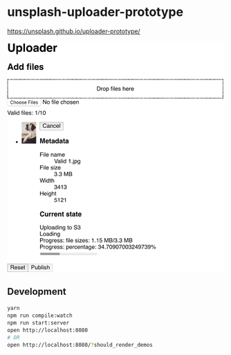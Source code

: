 # unsplash-uploader-prototype

https://unsplash.github.io/uploader-prototype/

<img width="500" src="./screenshot.png" />

## Development

```sh
yarn
npm run compile:watch
npm run start:server
open http://localhost:8080
# OR
open http://localhost:8080/?should_render_demos
```

